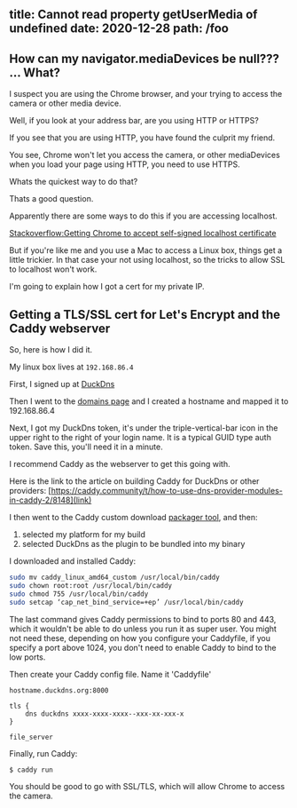 title: Cannot read property getUserMedia of undefined
date: 2020-12-28
path: /foo
----


[HLS]: https://foo




## How can my navigator.mediaDevices be null??? ... What?

I suspect you are using the Chrome browser, and your trying to access the camera
or other media device.

Well, if you look at your address bar, are you using HTTP or HTTPS?

If you see that you are using HTTP, you have found the culprit my friend.

You see, Chrome won't let you access the camera, or other mediaDevices when you
load your page using HTTP, you need to use HTTPS.

Whats the quickest way to do that?

Thats a good question.

Apparently there are some ways to do this if you are accessing localhost.

[Stackoverflow:Getting Chrome to accept self-signed localhost certificate](https://stackoverflow.com/a/31900210/86375)

But if you're like me and you use a Mac to access a Linux box, things get a little trickier.
In that case your not using localhost, so the tricks to allow SSL to localhost won't work.

I'm going to explain how I got a cert for my private IP.

## Getting a TLS/SSL cert for Let's Encrypt and the Caddy webserver

So, here is how I did it.

My linux box lives at `192.168.86.4`

First, I signed up at [DuckDns](https://www.duckdns.org)

Then I went to the [domains page](https://www.duckdns.org/domains)
and I created a hostname and mapped it to 192.168.86.4

Next, I got my DuckDns token, it's under the triple-vertical-bar icon in
the upper right to the right of your login name.
It is a typical GUID type auth token.
Save this, you'll need it in a minute.

I recommend Caddy as the webserver to get this going with.

Here is the link to the article on building Caddy for DuckDns or other
providers: [https://caddy.community/t/how-to-use-dns-provider-modules-in-caddy-2/8148](link)

I then went to the Caddy custom download [packager tool](https://caddyserver.com/download), and then:
1. selected my platform for my build
2. selected DuckDns as the plugin to be bundled into my binary

I downloaded and installed Caddy:

```bash
sudo mv caddy_linux_amd64_custom /usr/local/bin/caddy
sudo chown root:root /usr/local/bin/caddy
sudo chmod 755 /usr/local/bin/caddy
sudo setcap ‘cap_net_bind_service=+ep’ /usr/local/bin/caddy
```

The last command gives Caddy permissions to bind to ports 80 and 443, which it wouldn't
be able to do unless you run it as super user. 
You might not need these, depending on how you configure your Caddyfile,
if you specify a port above 1024, you don't need to enable Caddy to bind to the low ports.

Then create your Caddy config file.
Name it 'Caddyfile'

```Caddyfile
hostname.duckdns.org:8000

tls {
    dns duckdns xxxx-xxxx-xxxx--xxx-xx-xxx-x
}

file_server
```


Finally, run Caddy:
```bash
$ caddy run
```

You should be good to go with SSL/TLS, which will allow Chrome to access the camera.









